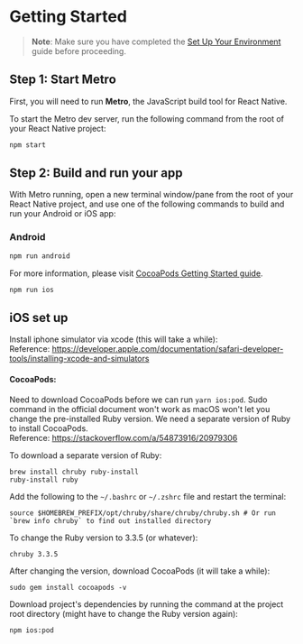 # Getting Started

> **Note**: Make sure you have completed the [Set Up Your Environment](https://reactnative.dev/docs/set-up-your-environment) guide before proceeding.

## Step 1: Start Metro

First, you will need to run **Metro**, the JavaScript build tool for React Native.

To start the Metro dev server, run the following command from the root of your React Native project:

```sh
npm start
```

## Step 2: Build and run your app

With Metro running, open a new terminal window/pane from the root of your React Native project, and use one of the following commands to build and run your Android or iOS app:

### Android

```sh
npm run android
```


For more information, please visit [CocoaPods Getting Started guide](https://guides.cocoapods.org/using/getting-started.html).

```sh
npm run ios
```

## iOS set up
Install iphone simulator via xcode (this will take a while): </Br>
Reference: https://developer.apple.com/documentation/safari-developer-tools/installing-xcode-and-simulators


#### CocoaPods:
Need to download CocoaPods before we can run `yarn ios:pod`. Sudo command in the official document won't work as macOS won't let you change the pre-installed Ruby version. We need a separate version of Ruby to install CocoaPods. </Br>
Reference: https://stackoverflow.com/a/54873916/20979306

To download a separate version of Ruby:
```
brew install chruby ruby-install
ruby-install ruby
```

Add the following to the `~/.bashrc` or `~/.zshrc` file and restart the terminal:
```
source $HOMEBREW_PREFIX/opt/chruby/share/chruby/chruby.sh # Or run `brew info chruby` to find out installed directory
```

To change the Ruby version to 3.3.5 (or whatever):
```
chruby 3.3.5
```

After changing the version, download CocoaPods (it will take a while):
```
sudo gem install cocoapods -v
```

Download project's dependencies by running the command at the project root directory (might have to change the Ruby version again):
```
npm ios:pod
```